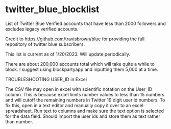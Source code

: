 # twitter_blue_blocklist
List of Twitter Blue Verified accounts that have less than 2000 followers and excludes legacy verified accounts.

Credit to https://github.com/travisbrown/blue for providing the full repository of twitter blue subscribers. 

This list is current as of 1/20/2023. Will update periodically.

There are about 200,000 accounts total which will take quite a while to block. I suggest using blockpartyapp and inputting them 5,000 at a time. 

TROUBLESHOOTING USER_ID in Excel

The CSV file may open in excel with scientific notation on the User_ID column. This is because excel limits number values to less than 15 numbers and will cutoff the remaining numbers in Twitter 19 digit user id numbers. To fix this, open in a text editor and manually copy it over to an excel spreadsheet. Run text to columns and make sure the text option is selected for the data field. Should import the user ids and store them as text rather than number. 
